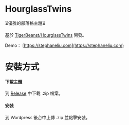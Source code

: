 # HourglassTwins
⌛優雅的部落格主題⌛

基於 [TigerBeanst/HourglassTwins](https://github.com/TigerBeanst/HourglassTwins) 開發。

Demo： [https://stephaneliu.com](https://stephaneliu.com)

# 安裝方式
#### 下載主題
到 [Release](https://stephaneliu.com) 中下載 .zip 檔案。
#### 安裝
到 Wordpress 後台中上傳 .zip 並點擊安裝。
